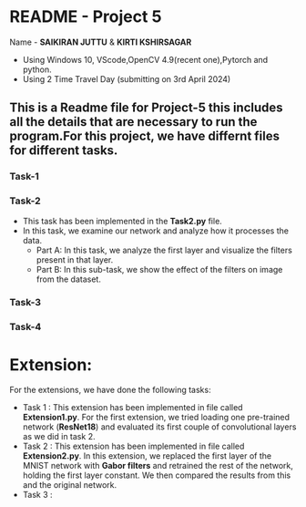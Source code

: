 # README - Project 5
Name - **SAIKIRAN JUTTU** & **KIRTI KSHIRSAGAR**

- Using Windows 10, VScode,OpenCV 4.9(recent one),Pytorch and python.
- Using 2 Time Travel Day (submitting on 3rd April 2024)

## This is a Readme file for Project-5 this includes all the details that are necessary to run the program.For this project, we have differnt files for different tasks.

### Task-1

### Task-2
- This task has been implemented in the **Task2.py** file.
- In this task, we examine our network and analyze how it processes the data.
    - Part A: In this task, we analyze the first layer and visualize the filters present in that layer.
    - Part B: In this sub-task, we show the effect of the filters on image from the dataset.

### Task-3

### Task-4

# Extension:
For the extensions, we have done the following tasks:
- Task 1 : This extension has been implemented in file called **Extension1.py**. For the first extension, we tried loading one pre-trained network (**ResNet18**) and evaluated its first couple of convolutional layers as we did in task 2.
- Task 2 : This extension has been implemented in file called **Extension2.py**. In this extension, we replaced the first layer of the MNIST network with **Gabor filters** and retrained the rest of the network, holding the first layer constant. We then compared the results from this and the original network.
- Task 3 : 
